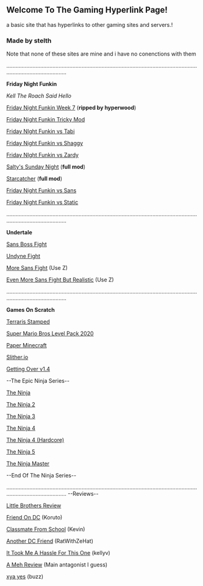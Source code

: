 ## Welcome To The Gaming Hyperlink Page!
a basic site that has hyperlinks to other gaming sites and servers.!

### Made by stelth

Note that none of these sites are mine and i have no conenctions with them

...................................................................................................................................................................

**Friday Night Funkin**

*Kell The Roach Said Hello*

[Friday Night Funkin Week 7](https://snipergaming888.github.io/week7/) (**ripped by hyperwood**)

[Friday Night Funkin Tricky Mod](https://snipergaming888.github.io/tricky/)

[Friday NIght Funkin vs Tabi](https://snipergaming888.github.io/tabi/)

[Friday Night Funkin vs Shaggy](https://snipergaming888.github.io/shaggy/)

[Friday NIght Funkin vs Zardy](https://snipergaming888.github.io/zardy/)

[Salty's Sunday Night](https://snipergaming888.github.io/saltyssundaynight/) (**full mod**)
 
[Starcatcher](https://snipergaming888.github.io/starcatcher/) (**full mod**)

[Friday Night Funkin vs Sans](https://snipergaming888.github.io/sans/)

[Friday Night Funkin vs Static](https://snipergaming888.github.io/static/)

...................................................................................................................................................................

**Undertale**

[Sans Boss Fight](https://jcw87.github.io/c2-sans-fight/)

[Undyne Fight](https://joezeng.github.io/fairdyne/)

[More Sans Fight](https://joezeng.github.io/endless-sans/) (Use Z)

[Even More Sans Fight But Realistic](https://baddy1000.github.io/Sans-Reloaded/) (Use Z)

...................................................................................................................................................................

**Games On Scratch**

[Terraris Stamped](https://scratch.mit.edu/projects/322341152/)

[Super Mario Bros Level Pack 2020](https://scratch.mit.edu/projects/334936001/)

[Paper Minecraft](https://scratch.mit.edu/projects/10128407/)

[Slither.io](https://scratch.mit.edu/projects/544213416/)

[Getting Over v1.4](https://scratch.mit.edu/projects/389464290/)

--The Epic Ninja Series--

[The Ninja](https://scratch.mit.edu/projects/22620682/)

[The Ninja 2](https://scratch.mit.edu/projects/23559041/)

[The Ninja 3](https://scratch.mit.edu/projects/36760896/)

[The Ninja 4](https://scratch.mit.edu/projects/154866875/)

[The Ninja 4 (Hardcore)](https://scratch.mit.edu/projects/166746458/)

[The Ninja 5](https://scratch.mit.edu/projects/211625762/)

[The Ninja Master](https://scratch.mit.edu/projects/322147835/)

--End Of The Ninja Series--

...................................................................................................................................................................
--Reviews--

[Little Brothers Review](https://media.discordapp.net/attachments/872468192595951637/872468338066985060/image0.png?width=400&height=223)

[Friend On DC](https://user-images.githubusercontent.com/88212436/128097999-f6f7dd87-d3f4-43d7-afc6-263641c0d8c5.png) (Koruto)

[Classmate From School](https://media.discordapp.net/attachments/869705988125642812/872252158072991834/unknown.png?width=400&height=149) (Kevin)

[Another DC Friend](https://user-images.githubusercontent.com/88212436/128097759-6e079a3a-ad93-4cf2-979a-9338e91ccfc3.png) (RatWithZeHat)

[It Took Me A Hassle For This One](https://user-images.githubusercontent.com/88212436/128097973-1748b2e6-338e-4ce4-b4e5-e58abbd36395.png) (kellyv)

[A Meh Review](https://user-images.githubusercontent.com/88212436/128101549-40b7202a-9d73-4051-9c81-ac576f7fac6a.png) (Main antagonist I guess)

[xya yes](https://media.discordapp.net/attachments/869725446558863380/872476093049876480/unknown.png) (buzz)

